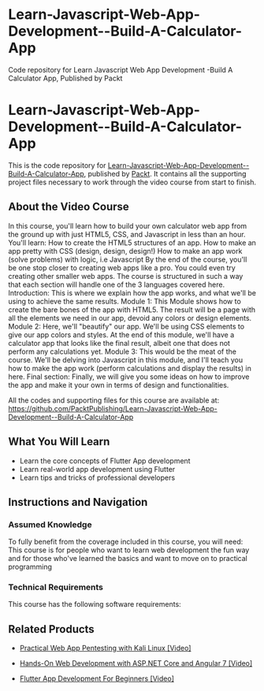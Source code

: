 # Learn-Javascript-Web-App-Development--Build-A-Calculator-App
Code repository for Learn Javascript Web App Development -Build A Calculator App, Published by Packt
# Learn-Javascript-Web-App-Development--Build-A-Calculator-App
This is the code repository for [Learn-Javascript-Web-App-Development--Build-A-Calculator-App](https://www.packtpub.com/application-development/flutter-app-development-beginners-video?utm_source=github&utm_medium=repository&utm_campaign=9781838643485), published by [Packt](https://www.packtpub.com/?utm_source=github). It contains all the supporting project files necessary to work through the video course from start to finish.
## About the Video Course
In this course, you'll learn how to build your own calculator web app from the ground up with just HTML5, CSS, and Javascript in less than an hour.
You'll learn:
How to create the HTML5 structures of an app. 
How to make an app pretty with CSS (design, design, design!) 
How to make an app work (solve problems) with logic, i.e Javascript 
By the end of the course, you'll be one stop closer to creating web apps like a pro. You could even try creating other smaller web apps.
The course is structured in such a way that each section will handle one of the 3 languages covered here. 
Introduction: This is where we explain how the app works, and what we'll be using to achieve the same results. 
Module 1: This Module shows how to create the bare bones of the app with HTML5. The result will be a page with all the elements we need in our app, devoid any colors or design elements. 
Module 2: Here, we'll "beautify" our app. We'll be using CSS elements to give our app colors and styles. At the end of this module, we'll have a calculator app that looks like the final result, albeit one that does not perform any calculations yet. 
Module 3: This would be the meat of the course. We'll be delving into Javascript in this module, and I'll teach you how to make the app work (perform calculations and display the results) in here. 
Final section: Finally, we will give you some ideas on how to improve the app and make it your own in terms of design and functionalities.

All the codes and supporting files for this course are available at: https://github.com/PacktPublishing/Learn-Javascript-Web-App-Development--Build-A-Calculator-App

<H2>What You Will Learn</H2>
<DIV class=book-info-will-learn-text>
<UL>
<LI>Learn the core concepts of Flutter App development 
<LI>Learn real-world app development using Flutter 
<LI>Learn tips and tricks of professional developers </LI></UL></DIV>

## Instructions and Navigation
### Assumed Knowledge
To fully benefit from the coverage included in this course, you will need:<br/>
This course is for people who want to learn web development the fun way and for those 
who've learned the basics and want to move on to practical programming
### Technical Requirements
This course has the following software requirements:<br/>
    

## Related Products
* [Practical Web App Pentesting with Kali Linux [Video]](https://www.packtpub.com/application-development/flutter-app-development-beginners-video?utm_source=github&utm_medium=repository&utm_campaign=9781838643485)

* [Hands-On Web Development with ASP.NET Core and Angular 7 [Video]](https://www.packtpub.com/application-development/flutter-app-development-beginners-video?utm_source=github&utm_medium=repository&utm_campaign=9781838643485)

* [Flutter App Development For Beginners [Video]](https://www.packtpub.com/application-development/flutter-app-development-beginners-video?utm_source=github&utm_medium=repository&utm_campaign=9781838643485)

